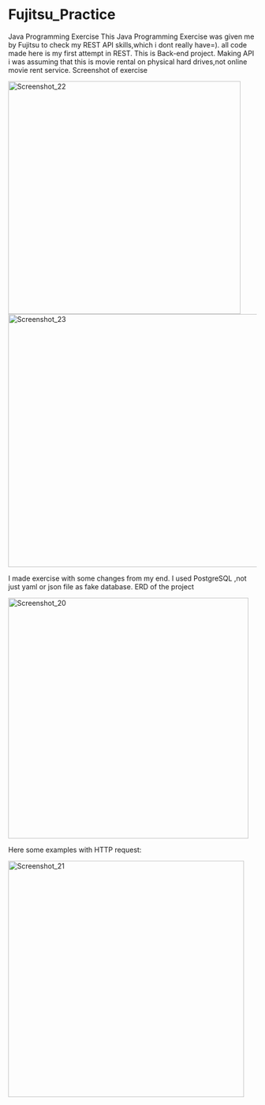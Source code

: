 # Fujitsu_Practice
Java Programming Exercise
This Java Programming Exercise was given me by Fujitsu to check my REST API skills,which i dont really have=). all code made here is my first attempt in REST.
This is Back-end project.
Making API i was assuming that this is movie rental on physical hard drives,not online movie rent service.
Screenshot of exercise

<img width="471" alt="Screenshot_22" src="https://user-images.githubusercontent.com/44641293/181476581-2ef12355-5d16-4903-9f86-a91258541224.png">

<img width="512" alt="Screenshot_23" src="https://user-images.githubusercontent.com/44641293/181476603-1931bd8f-bbbc-4a04-bac2-0f0d16d2b80c.png">

I made exercise with some changes from my end. I used PostgreSQL ,not just yaml or json file as fake database.
ERD of the project

<img width="487" alt="Screenshot_20" src="https://user-images.githubusercontent.com/44641293/181476244-587bb961-2aa3-4f24-8fb4-6fcd38e0b0bf.png">

Here some examples with HTTP request:

<img width="478" alt="Screenshot_21" src="https://user-images.githubusercontent.com/44641293/181477407-7e8c56ea-c242-4b7d-8fe7-19077a0f825b.png">



